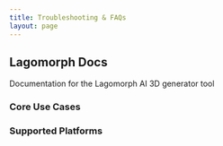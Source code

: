 ```yaml
---
title: Troubleshooting & FAQs
layout: page
---
```


## Lagomorph Docs
Documentation for the Lagomorph AI 3D generator tool

### Core Use Cases

### Supported Platforms